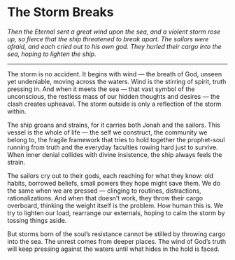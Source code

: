 # The Storm Breaks

*Then the Eternal sent a great wind upon the sea, and a violent storm rose up, so fierce that the ship threatened to break apart. The sailors were afraid, and each cried out to his own god. They hurled their cargo into the sea, hoping to lighten the ship.*

---

The storm is no accident. It begins with wind — the breath of God, unseen yet undeniable, moving across the waters. Wind is the stirring of spirit, truth pressing in. And when it meets the sea — that vast symbol of the unconscious, the restless mass of our hidden thoughts and desires — the clash creates upheaval. The storm outside is only a reflection of the storm within.

The ship groans and strains, for it carries both Jonah and the sailors. This vessel is the whole of life — the self we construct, the community we belong to, the fragile framework that tries to hold together the prophet-soul running from truth and the everyday faculties rowing hard just to survive. When inner denial collides with divine insistence, the ship always feels the strain.

The sailors cry out to their gods, each reaching for what they know: old habits, borrowed beliefs, small powers they hope might save them. We do the same when we are pressed — clinging to routines, distractions, rationalizations. And when that doesn’t work, they throw their cargo overboard, thinking the weight itself is the problem. How human this is. We try to lighten our load, rearrange our externals, hoping to calm the storm by tossing things aside.

But storms born of the soul’s resistance cannot be stilled by throwing cargo into the sea. The unrest comes from deeper places. The wind of God’s truth will keep pressing against the waters until what hides in the hold is faced.
